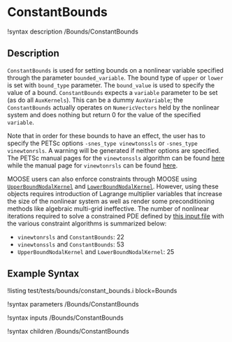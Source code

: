 # ConstantBounds

!syntax description /Bounds/ConstantBounds

## Description

`ConstantBounds` is used for setting bounds on a nonlinear variable specified
through the parameter `bounded_variable`. The bound type of `upper` or `lower` is set with `bound_type` parameter. The `bound_value` is used to specify the value of a bound. `ConstantBounds` expects a `variable` parameter to be set (as do all `AuxKernels`). This can be a dummy
`AuxVariable`; the `ConstantBounds` actually operates on `NumericVectors` held by the
nonlinear system and does nothing but return 0 for the value of the specified
`variable`.

Note that in order for these bounds to have an effect, the user has to specify the
PETSc options `-snes_type vinewtonssls` or `-snes_type vinewtonrsls`. A warning will be generated if neither options are specified. The PETSc manual pages for the `vinewtonssls` algorithm
can be found
[here](https://www.mcs.anl.gov/petsc/petsc-current/docs/manualpages/SNES/SNESVINEWTONSSLS.html)
while the manual page for `vinewtonrsls` can be found
[here](https://www.mcs.anl.gov/petsc/petsc-current/docs/manualpages/SNES/SNESVINEWTONRSLS.html#SNESVINEWTONRSLS).

MOOSE users can also enforce constraints through MOOSE using
[`UpperBoundNodalKernel`](/UpperBoundNodalKernel.md) and
[`LowerBoundNodalKernel`](/LowerBoundNodalKernel.md). However, using these
objects requires introduction of Lagrange multiplier variables that increase the
size of the nonlinear system as well as render some preconditioning methods
like algebraic multi-grid ineffective. The number of nonlinear iterations
required to solve a constrained PDE defined by
[this input file](/upper-and-lower-bound.i) with the various constraint
algorithms is summarized below:

- `vinewtonrsls` and `ConstantBounds`:                      22
- `vinewtonssls` and `ConstantBounds`:                      53
- `UpperBoundNodalKernel` and `LowerBoundNodalKernel`: 25

## Example Syntax

!listing test/tests/bounds/constant_bounds.i block=Bounds

!syntax parameters /Bounds/ConstantBounds

!syntax inputs /Bounds/ConstantBounds

!syntax children /Bounds/ConstantBounds
